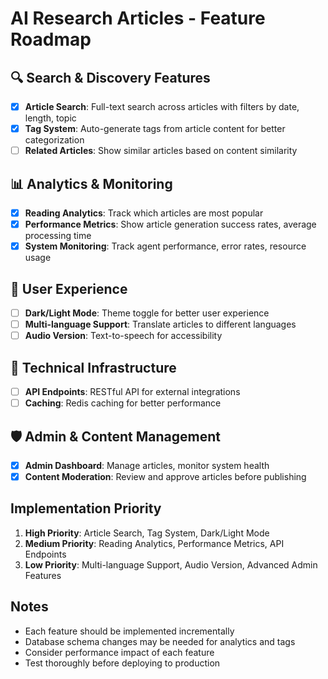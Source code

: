 # AI Research Articles - Feature Roadmap

## 🔍 Search & Discovery Features
- [x] **Article Search**: Full-text search across articles with filters by date, length, topic
- [x] **Tag System**: Auto-generate tags from article content for better categorization  
- [ ] **Related Articles**: Show similar articles based on content similarity

## 📊 Analytics & Monitoring
- [x] **Reading Analytics**: Track which articles are most popular
- [x] **Performance Metrics**: Show article generation success rates, average processing time
- [x] **System Monitoring**: Track agent performance, error rates, resource usage

## 👤 User Experience
- [ ] **Dark/Light Mode**: Theme toggle for better user experience
- [ ] **Multi-language Support**: Translate articles to different languages
- [ ] **Audio Version**: Text-to-speech for accessibility

## 🔧 Technical Infrastructure
- [ ] **API Endpoints**: RESTful API for external integrations
- [ ] **Caching**: Redis caching for better performance

## 🛡️ Admin & Content Management
- [x] **Admin Dashboard**: Manage articles, monitor system health
- [x] **Content Moderation**: Review and approve articles before publishing

## Implementation Priority
1. **High Priority**: Article Search, Tag System, Dark/Light Mode
2. **Medium Priority**: Reading Analytics, Performance Metrics, API Endpoints
3. **Low Priority**: Multi-language Support, Audio Version, Advanced Admin Features

## Notes
- Each feature should be implemented incrementally
- Database schema changes may be needed for analytics and tags
- Consider performance impact of each feature
- Test thoroughly before deploying to production 